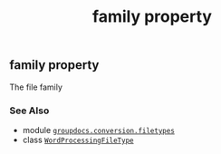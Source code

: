 ﻿---
title: family property
second_title: GroupDocs.Conversion for Python via .NET API References
description: 
type: docs
weight: 220
url: /python-net/groupdocs.conversion.filetypes/wordprocessingfiletype/family/
is_root: false
---

## family property


The file family

### See Also
* module [`groupdocs.conversion.filetypes`](../../)
* class [`WordProcessingFileType`](/conversion/python-net/groupdocs.conversion.filetypes/wordprocessingfiletype)
